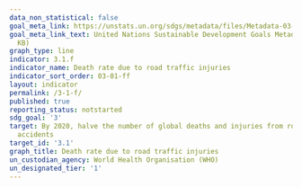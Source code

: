 ```yaml
---
data_non_statistical: false
goal_meta_link: https://unstats.un.org/sdgs/metadata/files/Metadata-03-06-01.pdf
goal_meta_link_text: United Nations Sustainable Development Goals Metadata (PDF 213
  KB)
graph_type: line
indicator: 3.1.f
indicator_name: Death rate due to road traffic injuries
indicator_sort_order: 03-01-ff
layout: indicator
permalink: /3-1-f/
published: true
reporting_status: notstarted
sdg_goal: '3'
target: By 2020, halve the number of global deaths and injuries from road traffic
  accidents
target_id: '3.1'
graph_title: Death rate due to road traffic injuries
un_custodian_agency: World Health Organisation (WHO)
un_designated_tier: '1'
---
```

